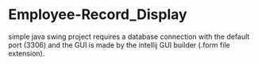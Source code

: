 # Employee-Record_Display
simple java swing project
requires a database connection with the default port (3306) and the GUI is made
by the intellij GUI builder (.form file extension).
